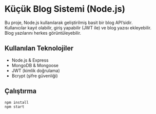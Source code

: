 # Küçük Blog Sistemi (Node.js)

Bu proje, Node.js kullanılarak geliştirilmiş basit bir blog API’sidir.  
Kullanıcılar kayıt olabilir, giriş yapabilir (JWT ile) ve blog yazısı ekleyebilir.  
Blog yazılarını herkes görüntüleyebilir.

## Kullanılan Teknolojiler
- Node.js & Express
- MongoDB & Mongoose
- JWT (kimlik doğrulama)
- Bcrypt (şifre güvenliği)

## Çalıştırma
```bash
npm install
npm start
